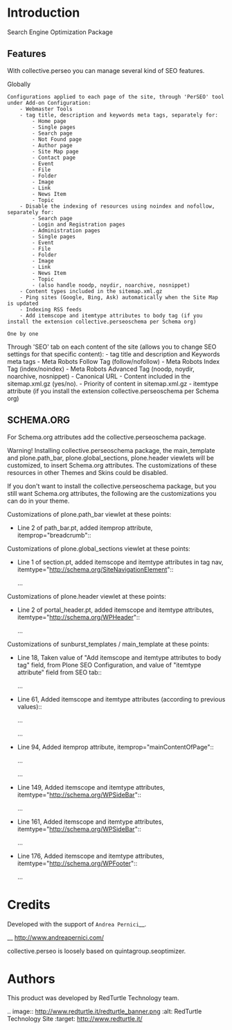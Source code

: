 Introduction
============

Search Engine Optimization Package

Features
--------

With collective.perseo you can manage several kind of SEO features.

Globally
~~~~~~~~
Configurations applied to each page of the site, through 'PerSEO' tool under Add-on Configuration:
	- Webmaster Tools
	- tag title, description and keywords meta tags, separately for:
		- Home page
		- Single pages
		- Search page
		- Not Found page
		- Author page
		- Site Map page
		- Contact page
		- Event
		- File
		- Folder
		- Image
		- Link
		- News Item
		- Topic
	- Disable the indexing of resources using noindex and nofollow, separately for:
		- Search page
		- Login and Registration pages
		- Administration pages
		- Single pages
		- Event
		- File
		- Folder
		- Image
		- Link
		- News Item
		- Topic
		- (also handle noodp, noydir, noarchive, nosnippet)
	- Content types included in the sitemap.xml.gz
	- Ping sites (Google, Bing, Ask) automatically when the Site Map is updated
	- Indexing RSS feeds
	- Add itemscope and itemtype attributes to body tag (if you install the extension collective.perseoschema per Schema org)

One by one
~~~~~~~~~~
Through 'SEO' tab on each content of the site (allows you to change SEO settings for that specific content):
	- tag title and description and Keywords meta tags
	- Meta Robots Follow Tag (follow/nofollow)
	- Meta Robots Index Tag (index/noindex)
	- Meta Robots Advanced Tag (noodp, noydir, noarchive, nosnippet)
	- Canonical URL
	- Content included in the sitemap.xml.gz (yes/no).
	- Priority of content in sitemap.xml.gz
	- itemtype attribute (if you install the extension collective.perseoschema per Schema org)

SCHEMA.ORG
----------

For Schema.org attributes add the collective.perseoschema package.

Warning! Installing collective.perseoschema package, the main_template and plone.path_bar, 
plone.global_sections, plone.header viewlets will be customized, to insert Schema.org attributes.
The customizations of these resources in other Themes and Skins could be disabled.

If you don't want to install the collective.perseoschema package, but you still want Schema.org
attributes, the following are the customizations you can do in your theme.


Customizations of plone.path_bar viewlet at these points:

- Line 2 of path_bar.pt, added itemprop attribute, itemprop="breadcrumb"::
	
	<div id="portal-breadcrumbs"
		 itemprop="breadcrumb"
	...

Customizations of plone.global_sections viewlet at these points:

- Line 1 of section.pt,
  added itemscope and itemtype attributes in tag nav, itemtype="http://schema.org/SiteNavigationElement"::
	
	<nav itemscope="itemscope"
		 itemtype="http://schema.org/SiteNavigationElement">
		 ...
	</nav>

Customizations of plone.header viewlet at these points:

- Line 2 of portal_header.pt,
  added itemscope and itemtype attributes, itemtype="http://schema.org/WPHeader"::
	
	<div id="portal-header"
		 itemscope="itemscope"
	     itemtype="http://schema.org/WPHeader">
	     ...
     
Customizations of sunburst_templates / main_template at these points:

- Line 18, Taken value of "Add itemscope and itemtype attributes to body tag" field,
  from Plone SEO Configuration, and value of "itemtype attribute" field from SEO tab::
  	
	...
	<html xmlns="http://www.w3.org/1999/xhtml" 
	    tal:define="
	        ...
	        perseo_context nocall: context/@@perseo-context;
			itemscope_itemtype python:perseo_context.perseo_itemscope_itemtype();
			itemtype python:perseo_context.perseo_itemtype()"
	...

- Line 61, Added itemscope and itemtype attributes (according to previous values)::
	
	...
	<body ...
	    tal:attributes="...
	                    itemscope python:itemscope_itemtype and 'itemscope' or None;
	                    itemtype python:itemscope_itemtype and itemtype or None">
	...

- Line 94, Added itemprop attribute, itemprop="mainContentOfPage"::
	
	...
	<div id="content" itemprop="mainContentOfPage">
	...

- Line 149, Added itemscope and itemtype attributes, itemtype="http://schema.org/WPSideBar"::
	
	...
	<div id="portal-column-one"
		itemscope="itemscope"
		itemtype="http://schema.org/WPSideBar"
	...

- Line 161, Added itemscope and itemtype attributes, itemtype="http://schema.org/WPSideBar"::
	
	...
	<div id="portal-column-two"
		itemscope="itemscope"
		itemtype="http://schema.org/WPSideBar"
	...

- Line 176, Added itemscope and itemtype attributes, itemtype="http://schema.org/WPFooter"::
	
	...
	<div itemscope="itemscope" itemtype="http://schema.org/WPFooter">
		<div tal:replace="structure provider:plone.portalfooter" />
	</div>


Credits
=======

Developed with the support of `Andrea Pernici`__.

__ http://www.andreapernici.com/

collective.perseo is loosely based on quintagroup.seoptimizer.

Authors
=======

This product was developed by RedTurtle Technology team.

.. image:: http://www.redturtle.it/redturtle_banner.png
   :alt: RedTurtle Technology Site
   :target: http://www.redturtle.it/
